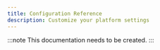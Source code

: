```yaml
---
title: Configuration Reference
description: Customize your platform settings
---
```


:::note
This documentation needs to be created.
:::
